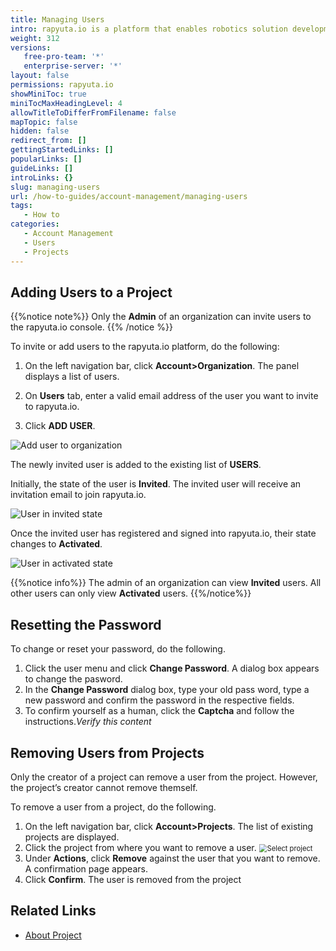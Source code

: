 ```yaml
---
title: Managing Users
intro: rapyuta.io is a platform that enables robotics solution development by providing the necessary software infrastructure and facilitating the interaction between multiple stakeholders who contribute to the solution development.
weight: 312
versions:
   free-pro-team: '*'
   enterprise-server: '*'
layout: false
permissions: rapyuta.io
showMiniToc: true
miniTocMaxHeadingLevel: 4
allowTitleToDifferFromFilename: false
mapTopic: false
hidden: false
redirect_from: []
gettingStartedLinks: []
popularLinks: []
guideLinks: []
introLinks: {}
slug: managing-users
url: /how-to-guides/account-management/managing-users
tags:
   - How to
categories:
   - Account Management
   - Users
   - Projects
---
```





## Adding Users to a Project

{{%notice note%}}
 Only the  **Admin** of an organization can invite users to the rapyuta.io console.
{{% /notice %}}



To invite or add users to the rapyuta.io platform, do the following:


1. On the left navigation bar, click **Account>Organization**. The panel displays a list of users.

2. On **Users** tab, enter a valid email address of the user you want to invite to rapyuta.io.

3. Click **ADD USER**.

<img src="/images/getting-started/organization/add-usr-org.png?classes=border,shadow&width=50pc" alt="Add user to organization" style="zoom:100%;" ></img>


The newly invited user is added to the existing list of **USERS**.

Initially, the state of the user is **Invited**. 
The invited user will receive an invitation email to join rapyuta.io.

<img src="/images/getting-started/organization/user-is-invited.png?classes=border,shadow&width=50pc" alt="User in invited state" style="zoom:100%;" />

Once the invited user has registered and signed into rapyuta.io, their state
changes to **Activated**.

<img src="/images/getting-started/organization/invited-user-signs-in.png?classes=border,shadow&width=50pc" alt="User in activated state" style="zoom:100%;" />

{{%notice info%}}
 The admin of an organization can view **Invited** users. All other users can only view **Activated** users.
{{%/notice%}}

## Resetting the Password 

To change or reset your password, do the following.

1. Click the user menu and click **Change Password**. A dialog box appears to change the pasword.
2. In the **Change Password** dialog box, type your old pass word, type a new password and confirm the password in the respective fields.
3. To confirm yourself as a human, click the **Captcha** and follow the instructions.*Verify this content*




## Removing Users from Projects

Only the creator of a project can remove a user from the project. However, the project’s creator cannot remove themself.

To remove a user from a project, do the following.

1. On the left navigation bar, click **Account>Projects**. The list of existing projects are displayed.
2. Click the project from where you want to remove a user.
   <img src="/images/getting-started/organization/project/select-proj.png?classes=border,shadow&width=50pc" alt="Select project" style="zoom:80%;" />
3. Under **Actions**, click **Remove** against the user that you want to remove. A confirmation page appears.
4. Click **Confirm**. The user is removed from the project

## Related Links

* [About Project](/1_understanding-rio/12_core-concepts/#projects)

